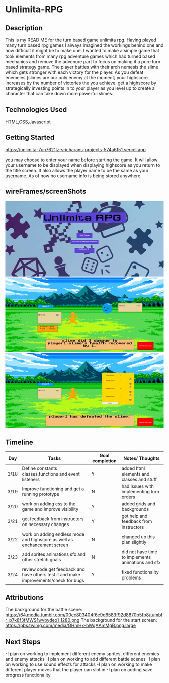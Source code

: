 # Unlimita-RPG

## Description

This is my READ ME for the turn based game unlimita rpg. Having played many turn based rpg games I always imagined the workings behind one and how difficult it might be to make one. I wanted to make a simple game that took elements from many rpg adventure games which had turned based mechanics and remove the advenure part to focus on making it a pure turn based strategy game. The player battles with their arch nemesis the slime which gets stronger with each victory for the player. As you defeat enemeies [slimes are our only enemy at the moment] your highscore increases by the number of victories the you achieve. get a highscore by strategically investing points in to your player as you level up to create a character that can take down more powerful slimes.  

## Technologies Used

HTML,CSS,Javascript

## Getting Started

https://unlimita-7un7621lz-sricharans-projects-574a6f51.vercel.app

you may choose to enter your name before starting the game. It will allow your username to be displayed when displaying highscore as you return to the title screen. It also allows the player name to be the same as your username. As of now no username info is being stored anywhere. 

## wireFrames/screenShots

![Title Screen](photos/TitleScreen.png)
![battleScene](photos/battleScene.png)
![levelingUpScene](photos/levelUpScene.png)
## Timeline

| **Day** | **Tasks** | **Goal completion** | **Notes/ Thoughts** |
| --- | --- | --- | --- |
| 3/18 | Define constants classes,functions and event listeners |  Y   |  added html elements and classes and stuff   |
| 3/19 | Improve functioning and get a running prototype |  N   |  had issues with implementing turn orders  |
| 3/20 | work on adding css to the game and improve visibility|  Y   |  added grids  and backgrounds  |
| 3/21 | get feedback from instructors on necessary changes |   Y  | got help and feedback from instructors  |
| 3/22 | work on adding endless mode and highscore as well as enchancement screen |   N  | changed up this plan slightly    |
| 3/23 | add sprites animations sfx and other stretch goals|   N  |  did not have time to implements animations and sfx   |
| 3/24 | review code get feedback and have others test it and make improvements/check for bugs|  Y   |  fixed functionality  problems |

## Attributions

The background for the battle scene: https://64.media.tumblr.com/00ec803404f6e9d6583f92d8870b5fb8/tumblr_p7k8f3fMWS1wvbydeo1_1280.png
The background for the start screen: https://pbs.twimg.com/media/GHmHx-bWgAAmMgB.png:large

## Next Steps

-I plan on working to implement different enemy sprites, different enemies and enemy attacks
-I plan on working to add different battle scenes
-I plan on working to use sound effects for attacks
-I plan on working to make different player moves that the player can slot in
-I plan on adding save progress functionality 
